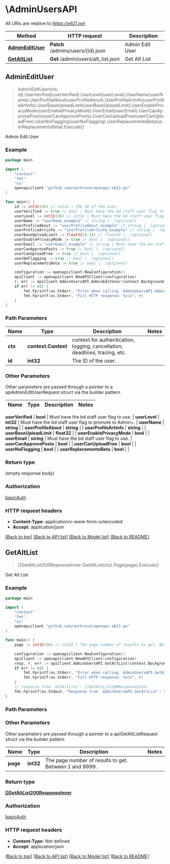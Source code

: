 # \AdminUsersAPI

All URIs are relative to *https://e621.net*

Method | HTTP request | Description
------------- | ------------- | -------------
[**AdminEditUser**](AdminUsersAPI.md#AdminEditUser) | **Patch** /admins/users/{id}.json | Admin Edit User
[**GetAltList**](AdminUsersAPI.md#GetAltList) | **Get** /admin/users/alt_list.json | Get Alt List



## AdminEditUser

> AdminEditUser(ctx, id).UserVerified(userVerified).UserLevel(userLevel).UserName(userName).UserProfileAbout(userProfileAbout).UserProfileArtinfo(userProfileArtinfo).UserBaseUploadLimit(userBaseUploadLimit).UserEnablePrivacyMode(userEnablePrivacyMode).UserEmail(userEmail).UserCanApprovePosts(userCanApprovePosts).UserCanUploadFree(userCanUploadFree).UserNoFlagging(userNoFlagging).UserReplacementsBeta(userReplacementsBeta).Execute()

Admin Edit User



### Example

```go
package main

import (
	"context"
	"fmt"
	"os"
	openapiclient "github.com/anthrove/openapi-e621-go"
)

func main() {
	id := int32(56) // int32 | The ID of the user.
	userVerified := true // bool | Must have the bd staff user flag to use. (optional)
	userLevel := int32(56) // int32 | Must have the bd staff user flag to promote to Admin+. (optional)
	userName := "userName_example" // string |  (optional)
	userProfileAbout := "userProfileAbout_example" // string |  (optional)
	userProfileArtinfo := "userProfileArtinfo_example" // string |  (optional)
	userBaseUploadLimit := float32(8.14) // float32 |  (optional)
	userEnablePrivacyMode := true // bool |  (optional)
	userEmail := "userEmail_example" // string | Must have the bd staff user flag to use. (optional)
	userCanApprovePosts := true // bool |  (optional)
	userCanUploadFree := true // bool |  (optional)
	userNoFlagging := true // bool |  (optional)
	userReplacementsBeta := true // bool |  (optional)

	configuration := openapiclient.NewConfiguration()
	apiClient := openapiclient.NewAPIClient(configuration)
	r, err := apiClient.AdminUsersAPI.AdminEditUser(context.Background(), id).UserVerified(userVerified).UserLevel(userLevel).UserName(userName).UserProfileAbout(userProfileAbout).UserProfileArtinfo(userProfileArtinfo).UserBaseUploadLimit(userBaseUploadLimit).UserEnablePrivacyMode(userEnablePrivacyMode).UserEmail(userEmail).UserCanApprovePosts(userCanApprovePosts).UserCanUploadFree(userCanUploadFree).UserNoFlagging(userNoFlagging).UserReplacementsBeta(userReplacementsBeta).Execute()
	if err != nil {
		fmt.Fprintf(os.Stderr, "Error when calling `AdminUsersAPI.AdminEditUser``: %v\n", err)
		fmt.Fprintf(os.Stderr, "Full HTTP response: %v\n", r)
	}
}
```

### Path Parameters


Name | Type | Description  | Notes
------------- | ------------- | ------------- | -------------
**ctx** | **context.Context** | context for authentication, logging, cancellation, deadlines, tracing, etc.
**id** | **int32** | The ID of the user. | 

### Other Parameters

Other parameters are passed through a pointer to a apiAdminEditUserRequest struct via the builder pattern


Name | Type | Description  | Notes
------------- | ------------- | ------------- | -------------

 **userVerified** | **bool** | Must have the bd staff user flag to use. | 
 **userLevel** | **int32** | Must have the bd staff user flag to promote to Admin+. | 
 **userName** | **string** |  | 
 **userProfileAbout** | **string** |  | 
 **userProfileArtinfo** | **string** |  | 
 **userBaseUploadLimit** | **float32** |  | 
 **userEnablePrivacyMode** | **bool** |  | 
 **userEmail** | **string** | Must have the bd staff user flag to use. | 
 **userCanApprovePosts** | **bool** |  | 
 **userCanUploadFree** | **bool** |  | 
 **userNoFlagging** | **bool** |  | 
 **userReplacementsBeta** | **bool** |  | 

### Return type

 (empty response body)

### Authorization

[basicAuth](../README.md#basicAuth)

### HTTP request headers

- **Content-Type**: application/x-www-form-urlencoded
- **Accept**: application/json

[[Back to top]](#) [[Back to API list]](../README.md#documentation-for-api-endpoints)
[[Back to Model list]](../README.md#documentation-for-models)
[[Back to README]](../README.md)


## GetAltList

> []GetAltList200ResponseInner GetAltList(ctx).Page(page).Execute()

Get Alt List



### Example

```go
package main

import (
	"context"
	"fmt"
	"os"
	openapiclient "github.com/anthrove/openapi-e621-go"
)

func main() {
	page := int32(56) // int32 | The page number of results to get. Between 1 and 9999. (optional)

	configuration := openapiclient.NewConfiguration()
	apiClient := openapiclient.NewAPIClient(configuration)
	resp, r, err := apiClient.AdminUsersAPI.GetAltList(context.Background()).Page(page).Execute()
	if err != nil {
		fmt.Fprintf(os.Stderr, "Error when calling `AdminUsersAPI.GetAltList``: %v\n", err)
		fmt.Fprintf(os.Stderr, "Full HTTP response: %v\n", r)
	}
	// response from `GetAltList`: []GetAltList200ResponseInner
	fmt.Fprintf(os.Stdout, "Response from `AdminUsersAPI.GetAltList`: %v\n", resp)
}
```

### Path Parameters



### Other Parameters

Other parameters are passed through a pointer to a apiGetAltListRequest struct via the builder pattern


Name | Type | Description  | Notes
------------- | ------------- | ------------- | -------------
 **page** | **int32** | The page number of results to get. Between 1 and 9999. | 

### Return type

[**[]GetAltList200ResponseInner**](GetAltList200ResponseInner.md)

### Authorization

[basicAuth](../README.md#basicAuth)

### HTTP request headers

- **Content-Type**: Not defined
- **Accept**: application/json

[[Back to top]](#) [[Back to API list]](../README.md#documentation-for-api-endpoints)
[[Back to Model list]](../README.md#documentation-for-models)
[[Back to README]](../README.md)

